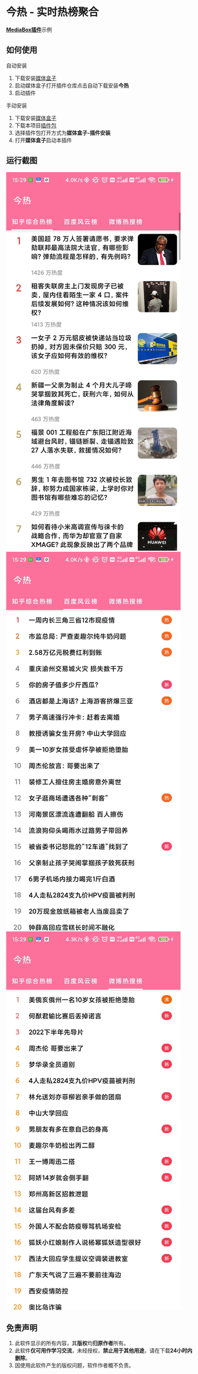 # 今热 - 实时热榜聚合

[**MediaBox插件**](https://github.com/RyensX/MediaBoxPlugin)示例

## 如何使用

自动安装

1. 下载安装[媒体盒子](https://github.com/RyensX/MediaBox/releases)
2. 启动媒体盒子打开插件仓库点击自动下载安装**今热**
3. 启动插件

手动安装

1. 下载安装[媒体盒子](https://github.com/RyensX/MediaBox/releases)
2. 下载本项目[插件包](https://github.com/RyensX/TodayHot/releases)
3. 选择插件包打开方式为**媒体盒子-插件安装**
4. 打开**媒体盒子**启动本插件

## 运行截图

![知乎综合热榜](doc/screenshot/知乎综合热榜.jpg) ![百度风云榜](doc/screenshot/百度风云榜.jpg)
![微博热搜榜](doc/screenshot/微博热搜榜.jpg) 

## 免责声明

1. 此软件显示的所有内容，其**版权**均**归原作者**所有。
2. 此软件**仅可用作学习交流**，未经授权，**禁止用于其他用途**，请在下载**24小时内删除**。
3. 因使用此软件产生的版权问题，软件作者概不负责。
